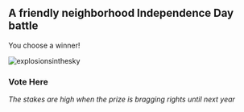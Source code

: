 ## A friendly neighborhood Independence  Day battle

You choose a winner!

![explosionsinthesky](./assets/images/explosionsinthesky.png)


### Vote Here

_The stakes are high when the prize is bragging rights until next year_
